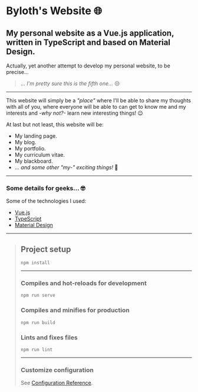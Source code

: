 # Byloth's Website 🌐 #
## My personal website as a Vue.js application, written in TypeScript and based on Material Design. ##

Actually, yet another attempt to develop my personal website, to be precise...
> *... I'm pretty sure this is the fifth one...* 😒

---

This website will simply be a *"place"* where I'll be able to share my thoughts with all of you, where everyone will be able to can get to know me and my interests and *-why not?-* learn new interesting things! 😉

At last but not least, this website will be:
* My landing page.
* My blog.
* My portfolio.
* My curriculum vitae.
* My blackboard.
* *... and some other "my-" exciting things!* 🤣

---

### Some details for geeks... 🤓 ###

Some of the technologies I used:
* [Vue.js](https://vuejs.org/)
* [TypeScript](https://www.typescriptlang.org/)
* [Material Design](https://material.io/)

---

> ## Project setup ##
> ```
> npm install
> ```
>
> ---
>
> ### Compiles and hot-reloads for development ###
> ```
> npm run serve
> ```
>
> ### Compiles and minifies for production ###
> ```
> npm run build
> ```
>
> ### Lints and fixes files ###
> ```
> npm run lint
> ```
>
> ---
>
> ### Customize configuration ###
> See [Configuration Reference](https://cli.vuejs.org/config/).
